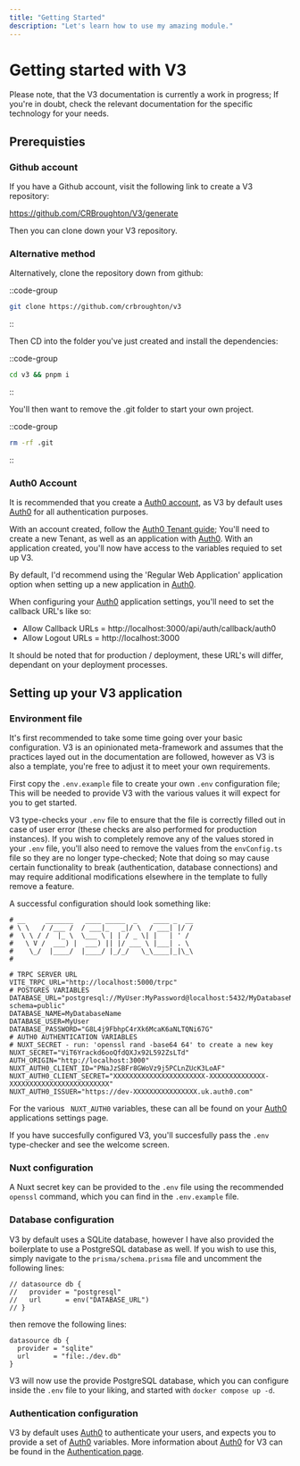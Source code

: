 ```yaml
---
title: "Getting Started"
description: "Let's learn how to use my amazing module."
---
```


# Getting started with V3

Please note, that the V3 documentation is currently a work in progress;
If you're in doubt, check the relevant documentation for the specific technology
for your needs.

## Prerequisties

### Github account

If you have a Github account, visit the following link to create a V3 repository:

https://github.com/CRBroughton/V3/generate

Then you can clone down your V3 repository.

### Alternative method

Alternatively, clone the repository down from github:

::code-group
  ```bash [git]
  git clone https://github.com/crbroughton/v3
  ```
::

Then CD into the folder you've just created and install the dependencies:

::code-group
  ```bash [pnpm]
  cd v3 && pnpm i
  ```
::

You'll then want to remove the .git folder to start your own project.

::code-group
  ```bash [pnpm]
  rm -rf .git
  ```
::

### Auth0 Account

It is recommended that you create a <a href="https://auth0.com/">
Auth0 account</a>, as V3 by default uses <a href="https://auth0.com/">Auth0</a> for all authentication purposes.

With an account created, follow the <a href="https://auth0.com/">Auth0 Tenant guide</a>; You'll need to create a new Tenant,
as well as an application with <a href="https://auth0.com/">Auth0</a>. With an application created, you'll now have access to the
variables requied to set up V3.

By default, I'd recommend using the 'Regular Web Application'
application option when setting up a new application in <a href="https://auth0.com/">Auth0</a>.

When configuring your <a href="https://auth0.com/">Auth0</a> application settings, you'll need to
set the callback URL's like so:

- Allow Callback URLs = http://localhost:3000/api/auth/callback/auth0
- Allow Logout URLs = http://localhost:3000

It should be noted that for production / deployment, these URL's
will differ, dependant on your deployment processes.

## Setting up your V3 application

### Environment file

It's first recommended to take some time going over your basic configuration.
V3 is an opinionated meta-framework and assumes that the practices layed out
in the documentation are followed, however as V3 is also a template, you're
free to adjust it to meet your own requirements.

First copy the `.env.example` file to create your own `.env` configuration file;
This will be needed to provide V3 with the various values it will expect for
you to get started.

V3 type-checks your `.env` file to ensure that the file is correctly filled out
in case of user error (these checks are also performed for production instances).
If you wish to completely remove any of the values stored in your `.env` file,
you'll also need to remove the values from the `envConfig.ts` file so they are
no longer type-checked; Note that doing so may cause certain functionality to break
(authentication, database connections) and may require additional modifications
elsewhere in the template to fully remove a feature.

A successful configuration should look something like:

```
# __     _______   ____ _____  _    ____ _  __
# \ \   / /___ /  / ___|_   _|/ \  / ___| |/ /
#  \ \ / /  |_ \  \___ \ | | / _ \| |   | ' / 
#   \ V /  ___) |  ___) || |/ ___ \ |___| . \ 
#    \_/  |____/  |____/ |_/_/   \_\____|_|\_\
#

# TRPC SERVER URL
VITE_TRPC_URL="http://localhost:5000/trpc"
# POSTGRES VARIABLES
DATABASE_URL="postgresql://MyUser:MyPassword@localhost:5432/MyDatabaseName?schema=public"
DATABASE_NAME=MyDatabaseName
DATABASE_USER=MyUser
DATABASE_PASSWORD="G8L4j9FbhpC4rXk6McaK6aNLTQNi67G"
# AUTH0 AUTHENTICATION VARIABLES
# NUXT_SECRET - run: 'openssl rand -base64 64' to create a new key
NUXT_SECRET="ViT6Yrackd6ooQfdQXJx92L592ZsLTd"
AUTH_ORIGIN="http://localhost:3000"
NUXT_AUTH0_CLIENT_ID="PNaJzSBFr8GWoVz9j5PCLnZUcK3LoAF"
NUXT_AUTH0_CLIENT_SECRET="XXXXXXXXXXXXXXXXXXXXXXX-XXXXXXXXXXXXXX-XXXXXXXXXXXXXXXXXXXXXXXXX"
NUXT_AUTH0_ISSUER="https://dev-XXXXXXXXXXXXXXXX.uk.auth0.com"
```

For the various ` NUXT_AUTH0` variables, these can all be found
on your <a href="https://auth0.com/">Auth0</a> applications settings
page.

If you have succesfully configured V3, you'll succesfully pass the `.env` type-checker
and see the welcome screen.

### Nuxt configuration

A Nuxt secret key can be provided to the `.env` file using the recommended `openssl`
command, which you can find in the `.env.example` file.

### Database configuration

V3 by default uses a SQLite database, however I have also provided the boilerplate
to use a PostgreSQL database as well. If you wish to use this, simply navigate to the
`prisma/schema.prisma` file and uncomment the following lines:

```
// datasource db {
//   provider = "postgresql"
//   url      = env("DATABASE_URL")
// }
```

then remove the following lines:

```
datasource db {
  provider = "sqlite"
  url      = "file:./dev.db"
}
```

V3 will now use the provide PostgreSQL database, which you can configure inside
the `.env` file to your liking, and started with `docker compose up -d`.

### Authentication configuration

V3 by default uses [Auth0]((https://auth0.com)) to authenticate your users,
and expects you to provide a set of [Auth0]((https://auth0.com)) variables.
More information about [Auth0]((https://auth0.com)) for V3 can be found in
the [Authentication page](./Modules/Backend/Authentication.md).  